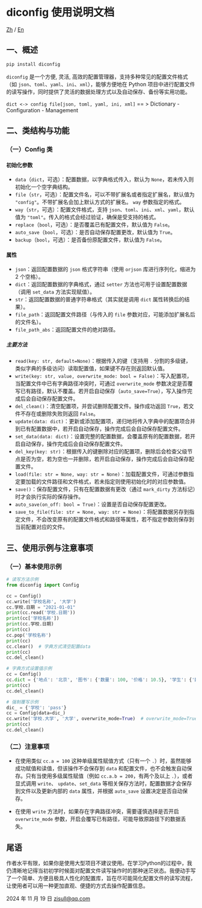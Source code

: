 # diconfig 使用说明文档

[Zh](https://github.com/zisull/diconfig/blob/main/README.md)  / [En](https://github.com/zisull/diconfig/blob/main/doc/README-en.md)

## 一、概述

```cmd
pip install diconfig
```

`diconfig` 是一个方便, 灵活, 高效的配置管理器，支持多种常见的配置文件格式（如 `json`、`toml`、`yaml`、`ini`、`xml`），能够方便地在
Python 项目中进行配置文件的读写操作，同时提供了灵活的数据处理方式以及自动保存、备份等实用功能。

`dict <-> config file[json, toml, yaml, ini, xml]`  == > Dictionary - Configuration - Management

## 二、类结构与功能

### （一）Config 类

#### 初始化参数

  - `data`（`dict`，可选）：配置数据，以字典格式传入，默认为 `None`，若未传入则初始化一个空字典结构。
  - `file`（`str`，可选）：配置文件名，可以不带扩展名或者指定扩展名，默认值为 `"config"`。不带扩展名会加上默认方式的扩展名。
    `way` 参数指定的格式。
  - `way`（`str`，可选）：配置文件格式，支持 `json`、`toml`、`ini`、`xml`、`yaml`，默认值为 `"toml"`。传入的格式会经过验证，确保是受支持的格式。
  - `replace`（`bool`，可选）：是否覆盖已有配置文件，默认值为 `False`。
  - `auto_save`（`bool`，可选）：是否自动保存配置更改，默认值为 `True`。
  - `backup`（`bool`，可选）：是否备份原配置文件，默认值为 `False`。

#### 属性

  - `json`：返回配置数据的 `json` 格式字符串（使用 `orjson` 库进行序列化，缩进为 2 个空格）。
  - `dict`：返回配置数据的字典格式，通过 `setter` 方法也可用于设置配置数据（调用 `set_data` 方法实现赋值）。
  - `str`：返回配置数据的普通字符串格式（其实就是调用 `dict` 属性转换后的结果）。
  - `file_path`：返回配置文件路径（与传入的 `file` 参数对应，可能添加扩展名后的文件名）。
  - `file_path_abs`：返回配置文件的绝对路径。

##### 主要方法

- `read(key: str, default=None)`：根据传入的键（支持用 `.` 分割的多级键，类似字典的多级访问）读取配置值，如果键不存在则返回默认值。
- `write(key: str, value, overwrite_mode: bool = False)`：写入配置项，当配置文件中已有字典路径冲突时，可通过
  `overwrite_mode` 参数决定是否覆写已有路径，默认不覆盖。若开启自动保存（`auto_save=True`），写入操作完成后会自动保存配置文件。
- `del_clean()`：清空配置项，并尝试删除配置文件。操作成功返回 `True`，若文件不存在或删除失败则返回 `False`。
- `update(data: dict)`：更新或添加配置项，递归地将传入字典中的配置项合并到已有配置数据中，若开启自动保存，操作完成后会自动保存配置文件。
- `set_data(data: dict)`：设置完整的配置数据，会覆盖原有的配置数据，若开启自动保存，操作完成后会自动保存配置文件。
- `del_key(key: str)`：根据传入的键删除对应的配置项，删除后会检查父级节点是否为空，若为空也一并删除，若开启自动保存，操作完成后会自动保存配置文件。
- `load(file: str = None, way: str = None)`：加载配置文件，可通过参数指定要加载的文件路径和文件格式，若未指定则使用初始化时的对应参数值。
- `save()`：保存配置文件，只有在配置数据有更改（通过 `mark_dirty` 方法标记）时才会执行实际的保存操作。
- `auto_save(on_off: bool = True)`：设置是否自动保存配置更改。
- `save_to_file(file: str = None, way: str = None)`：将配置数据另存到指定文件，不会改变原有的配置文件格式和路径等属性，若不指定参数则保存到当前配置对应的文件。

###    

## 三、使用示例与注意事项

### （一）基本使用示例

```python
# 读写方法示例
from diconfig import Config

cc = Config()
cc.write('学校名称', '大学')
cc.学校.日期 = "2021-01-01"
print(cc.read('学校.日期'))
print(cc['学校名称'])
print(cc.学校.日期)
print(cc)
cc.pop('学校名称')
print(cc)
cc.clear()  # 字典方式清空配置data
print(cc)
cc.del_clean()

# 字典方式设置值示例
cc = Config()
cc.dict = {'地点': '北京', '图书': {'数量': 100, '价格': 10.5}, '学生': {'数量': 1000, '年龄': 20}}
print(cc)
cc.del_clean()

# 强制覆写示例
dic_ = {'学校': 'pass'}
cc = Config(data=dic_)
cc.write('学校.大学', '大学', overwrite_mode=True)  # overwrite_mode=True 强制覆写，但会导致原路径被删除
print(cc)
cc.del_clean()
```

### （二）注意事项

- 在使用类似 `cc.a = 100` 这种单级属性赋值方式（只有一个 `.`）时，虽然能够成功赋值和读值，但该操作不会保存到 `data`
  和配置文件，也不会触发自动保存。只有当使用多级属性赋值（例如 `cc.a.b = 200`，有两个及以上 `.`），或者显式调用 `write`、
  `update`、`set_data` 等相关保存方法时，配置数据才会保存到文件以及更新内部的 `data` 属性，并根据 `auto_save` 设置决定是否自动保存。

- 在使用 `write` 方法时，如果存在字典路径冲突，需要谨慎选择是否开启 `overwrite_mode` 参数，开启会覆写已有路径，可能导致原路径下的数据丢失。

## 尾语

作者水平有限，如果你是使用大型项目不建议使用。在学习Python的过程中，我仍清晰地记得当初初学时候面对配置文件读写操作时的那种迷茫状态。我便动手写了一个简单、方便且极具人性化的配置库，旨在尽可能简化配置文件的读写流程，让使用者可以用一种更加直观、便捷的方式去操作配置信息。

2024 年 11 月 19 日   zisull@qq.com
